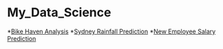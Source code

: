 # My_Data_Science

*[Bike Haven Analysis](https://github.com/ansh00sharma/Bike_Haven_Analysis)
*[Sydney Rainfall Prediction](https://github.com/ansh00sharma/Sydney_Rainfall_Prediction)
*[New Employee Salary Prediction](https://github.com/ansh00sharma/New_Employee_Salary_Prediction)
